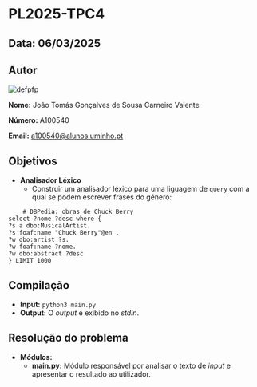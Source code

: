 # PL2025-TPC4

## Data: 06/03/2025

## Autor

![defpfp]

**Nome:** João Tomás Gonçalves de Sousa Carneiro Valente

**Número:** A100540

**Email:** a100540@alunos.uminho.pt

## Objetivos
- **Analisador Léxico**
    - Construir um analisador léxico para uma liguagem de `query` com a qual se podem escrever frases do género:

```
    # DBPedia: obras de Chuck Berry
select ?nome ?desc where {
?s a dbo:MusicalArtist.
?s foaf:name "Chuck Berry"@en .
?w dbo:artist ?s.
?w foaf:name ?nome.
?w dbo:abstract ?desc
} LIMIT 1000
```
        

## Compilação
- **Input:** `python3 main.py`
- **Output:** O *output* é exibido no *stdin*.

## Resolução do problema
- **Módulos:**
    - **main.py:** Módulo responsável por analisar o texto de *input* e apresentar o resultado ao utilizador.

[defpfp]: https://cdn.discordapp.com/attachments/945777436543565905/1339688481852620940/8PoNI3aPnN1OwAAAAASUVORK5CYII.png?ex=67afa1a0&is=67ae5020&hm=611a110527f81b29368cd857610d53456005ee7132e42634ae455bb47fb36ced&